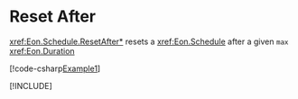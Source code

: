 ﻿# Reset After

<xref:Eon.Schedule.ResetAfter*> resets a <xref:Eon.Schedule> after a given `max`
<xref:Eon.Duration>

[!code-csharp[Example1](../../../Eon.Tests/Examples/ResetAfterTests.cs#Example1)]

[!INCLUDE[](../../../Eon.Tests/Examples/__examples__/ResetAfterTests.Case1.md)]

